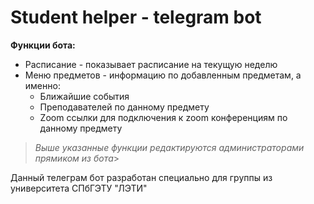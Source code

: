 # Student helper - telegram bot  

**Функции бота:**

 - Расписание - показывает расписание на текущую неделю
 - Меню предметов - информацию по добавленным предметам, а именно:
	- Ближайшие события
	- Преподавателей по данному предмету
	- Zoom ссылки для подключения к zoom конференциям по данному предмету
 

>  *Выше указанные функции редактируются администраторами прямиком из бота*> 


Данный телеграм бот разработан специально для группы из университета СПбГЭТУ "ЛЭТИ"
